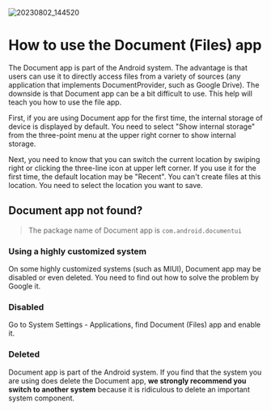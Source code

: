![20230802_144520](https://github.com/RikkaApps/websites/assets/134621454/df195197-5488-4c12-95f4-c2d93ecf8bec)
# How to use the Document (Files) app

The Document app is part of the Android system. The advantage is that users can use it to directly access files from a variety of sources (any application that implements DocumentProvider, such as Google Drive).
The downside is that Document app can be a bit difficult to use. This help will teach you how to use the file app.

First, if you are using Document app for the first time, the internal storage of device is displayed by default.
You need to select "Show internal storage" from the three-point menu at the upper right corner to show internal storage.

Next, you need to know that you can switch the current location by swiping right or clicking the three-line icon at upper left corner. If you use it for the first time, the default location may be "Recent". You can't create files at this location. You need to select the location you want to save.

## Document app not found?

> The package name of Document app is `com.android.documentui`

### Using a highly customized system

On some highly customized systems (such as MIUI), Document app may be disabled or even deleted.
You need to find out how to solve the problem by Google it.

### Disabled

Go to System Settings - Applications, find Document (Files) app and enable it.

### Deleted

Document app is part of the Android system.
If you find that the system you are using does delete the Document app, **we strongly recommend you switch to another system** because it is ridiculous to delete an important system component.
